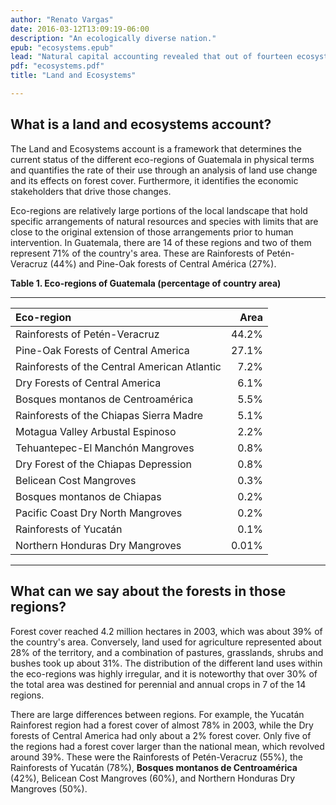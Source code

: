 ```yaml
---
author: "Renato Vargas"
date: 2016-03-12T13:09:19-06:00
description: "An ecologically diverse nation."
epub: "ecosystems.epub"
lead: "Natural capital accounting revealed that out of fourteen ecosystem regions in Guatemala, nine are severely fragmented to a point where their integrity and the provision of natural goods and services can no longer be guaranteed."
pdf: "ecosystems.pdf"
title: "Land and Ecosystems"

---
```


## What is a land and ecosystems account?

The Land and Ecosystems account is a framework that determines the current status of the different eco-regions of Guatemala in physical terms and quantifies the rate of their use through an analysis of land use change and its effects on forest cover. Furthermore, it identifies the economic stakeholders that drive those changes. 

Eco-regions are relatively large portions of the local landscape that hold specific arrangements of natural resources and species with limits that are close to the original extension of those arrangements prior to human intervention. In Guatemala, there are 14 of these regions and two of them represent 71% of the country's area. These are Rainforests of Petén-Veracruz (44%) and Pine-Oak forests of Central América (27%).


**Table 1. Eco-regions of Guatemala (percentage of country area)**
<hr>

| Eco-region							          	|    Area	|
| :-------------------------------------------------|----------:|
| Rainforests of Petén-Veracruz		 	 			|	44.2%	|
| Pine-Oak Forests of Central America				| 	27.1%	|
| Rainforests of the Central American Atlantic	  	|	7.2%    |
| Dry Forests of Central America 					|	6.1%	|
| Bosques montanos de Centroamérica 				|	5.5%	|
| Rainforests of the Chiapas Sierra Madre			|	5.1%	|
| Motagua Valley Arbustal Espinoso		 			|	2.2%	|
| Tehuantepec-El Manchón Mangroves				  	|	0.8%	|
| Dry Forest of the Chiapas Depression	 			|	0.8%	|
| Belicean Cost Mangroves 							|	0.3%	|
| Bosques montanos de Chiapas 						|	0.2%	|
| Pacific Coast Dry North Mangroves 				|	0.2%	|
| Rainforests of Yucatán 							|	0.1%	|
| Northern Honduras Dry Mangroves					|	0.01%	|

<hr>

<!-- # Keep Spanish names for future revision

| Eco-region							          	|    Area	|
| :-------------------------------------------------|----------:|
| Bosques húmedos de Petén-Veracruz 	 			|	44.2%	|
| Bosque de pino-encino de Centroamérica			| 	27.1%	|
| Bosques húmedos del atlántico de Centroamérica	|	7.2%    |
| Bosques secos de Centroamérica 					|	6.1%	|
| Bosques montanos de Centroamérica 				|	5.5%	|
| Bosques húmedos de la Sierra madre de Chiapas 	|	5.1%	|
| Arbustal espinoso del valle del Motagua 			|	2.2%	|
| Manglar Tehuantepec-El Manchón					|	0.8%	|
| Bosque seco de la depresión de Chiapas 			|	0.8%	|
| Manglar de la costa de Belice 					|	0.3%	|
| Bosques montanos de Chiapas 						|	0.2%	|
| Manglar del Norte seco de la costa del Pacífico 	|	0.2%	|
| Bosques húmedos de Yucatán 						|	0.1%	|
| Manglares secos del norte de Honduras 			|	0.01%	|


-->



## What can we say about the forests in those regions?

Forest cover reached 4.2 million hectares in 2003, which was about 39% of the country's area. Conversely, land used for agriculture represented about 28% of the territory, and a combination of pastures, grasslands, shrubs and bushes took up about 31%. The distribution of the different land uses within the eco-regions was highly irregular, and it is noteworthy that over 30% of the total area was destined for perennial and annual crops in 7 of the 14 regions.

There are large differences between regions. For example, the Yucatán Rainforest region had a forest cover of almost 78% in 2003, while the Dry forests of Central America had only about a 2% forest cover. Only five of the regions had a forest cover larger than the national mean, which revolved around 39%. These were the Rainforests of Petén-Veracruz (55%), the Rainforests of Yucatán (78%), **Bosques montanos de Centroamérica** (42%), 
Belicean Cost Mangroves (60%), and Northern Honduras Dry Mangroves (50%).




